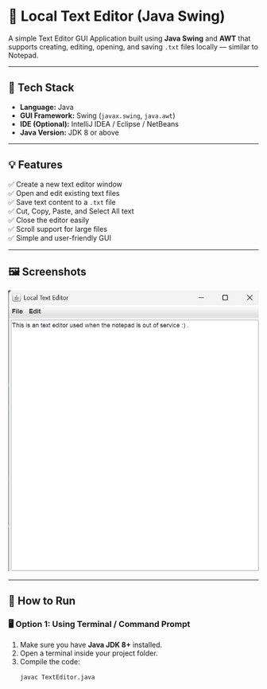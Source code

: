 # 📝 Local Text Editor (Java Swing)

A simple Text Editor GUI Application built using **Java Swing** and **AWT** that supports creating, editing, opening, and saving `.txt` files locally — similar to Notepad.

---

## 🧰 Tech Stack

- **Language:** Java  
- **GUI Framework:** Swing (`javax.swing`, `java.awt`)  
- **IDE (Optional):** IntelliJ IDEA / Eclipse / NetBeans  
- **Java Version:** JDK 8 or above  

---

## 💡 Features

✅ Create a new text editor window  
✅ Open and edit existing text files  
✅ Save text content to a `.txt` file  
✅ Cut, Copy, Paste, and Select All text  
✅ Close the editor easily  
✅ Scroll support for large files  
✅ Simple and user-friendly GUI  

---

## 🖼️ Screenshots

![App Screenshot 1](screenshots/Text%20Editor%20Overview.png)

---

## 🚀 How to Run

### 🖥️ Option 1: Using Terminal / Command Prompt

1. Make sure you have **Java JDK 8+** installed.  
2. Open a terminal inside your project folder.  
3. Compile the code:
   ```bash
   javac TextEditor.java

